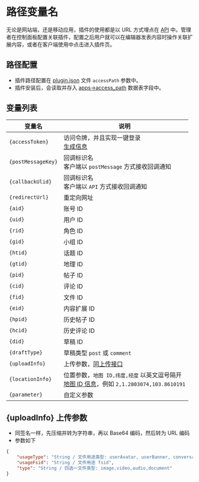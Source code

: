 # 路径变量名

无论是网站端，还是移动应用，插件的使用都是以 URL 方式埋点在 [API](../../api/) 中。管理者在控制面板配置关联插件，配置之后用户就可以在编辑器发表内容时操作关联扩展内容，或者在客户端使用中点击进入插件页。

## 路径配置

- 插件路径配置在 [plugin.json](https://docs.fresns.com/zh-Hans/open-source/extensions/index.html#plugin-json-配置信息) 文件 `accessPath` 参数中。
- 插件安装后，会读取并存入 [apps->access_path](https://docs.fresns.com/zh-Hans/open-source/database/apps/apps.html) 数据表字段中。

## 变量列表

| 变量名 | 说明 |
| --- | --- |
| `{accessToken}` | 访问令牌，并且实现一键登录<br>[生成信息](access-token.md) |
| `{postMessageKey}` | 回调标识名<br>客户端以 `postMessage` 方式接收回调通知 |
| `{callbackUlid}` | 回调标识名<br>客户端以 `API` 方式接收回调通知 |
| `{redirectUrl}` | 重定向网址 |
| `{aid}` | 账号 ID |
| `{uid}` | 用户 ID |
| `{rid}` | 角色 ID |
| `{gid}` | 小组 ID |
| `{htid}` | 话题 ID |
| `{gtid}` | 地理 ID |
| `{pid}` | 帖子 ID |
| `{cid}` | 评论 ID |
| `{fid}` | 文件 ID |
| `{eid}` | 内容扩展 ID |
| `{hpid}` | 历史帖子 ID |
| `{hcid}` | 历史评论 ID |
| `{did}` | 草稿 ID |
| `{draftType}` | 草稿类型 `post` 或 `comment` |
| `{uploadInfo}` | 上传参数，[同上传接口](../../api/common/file-uploads.md) |
| `{locationInfo}` | 位置参数，`地图 ID,纬度,经度` 以英文逗号隔开<br>[地图 ID 信息](../dictionary/maps.md)，例如 `2,1.2803074,103.8610191` |
| `{parameter}` | 自定义参数 |

## {uploadInfo} 上传参数

- 同签名一样，先压缩并转为字符串，再以 Base64 编码，然后转为 URL 编码
- 参数如下

```json
{
    "usageType": "String / 文件用途类型: userAvatar, userBanner, conversationMessage, post, comment, postDraft, commentDraft",
    "usageFsid": "String / 文件用途 fsid",
    "type": "String / 四选一文件类型: image,video,audio,document"
}
```
